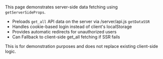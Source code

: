 This page demonstrates server-side data fetching using `getServerSideProps`.

- Preloads `get_all` API data on the server via /server/api.js `getDataSSR`
- Handles cookie-based login instead of client's localStorage
- Provides automatic redirects for unauthorized users
- Can Fallback to client-side get_all fetching if SSR fails

This is for demonstration purposes and does not replace existing client-side logic.
